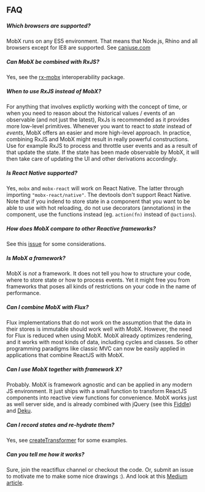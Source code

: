 ## FAQ

##### Which browsers are supported?

MobX runs on any ES5 environment. That means that Node.js, Rhino and all browsers except for IE8 are supported. See [caniuse.com](http://caniuse.com/#feat=es5)

##### Can MobX be combined with RxJS?
Yes, see the [rx-mobx](https://www.npmjs.com/package/rx-mobx) interoperability package.

##### When to use RxJS instead of MobX?
For anything that involves explictly working with the concept of time,
or when you need to reason about the historical values / events of an observable (and not just the latest), RxJs is recommended as it provides more low-level primitives.
Whenever you want to react to _state_ instead of _events_, MobX offers an easier and more high-level approach.
In practice, combining RxJS and MobX might result in really powerful constructions.
Use for example RxJS to process and throttle user events and as a result of that update the state.
If the state has been made observable by MobX, it will then take care of updating the UI and other derivations accordingly.

##### Is React Native supported?

Yes, `mobx` and `mobx-react` will work on React Native. The latter through importing `"mobx-react/native"`.
The devtools don't support React Native. Note that if you indend to store state in a component that you want to be able to use with hot reloading, do not use decorators (annotations) in the component, use the functions instead (eg. `action(fn)` instead of `@actions`).

##### How does MobX compare to other Reactive frameworks?

See this [issue](https://github.com/mobxjs/mobx/issues/18) for some considerations.

##### Is MobX a framework?

MobX is *not* a framework. It does not tell you how to structure your code, where to store state or how to process events. Yet it might free you from frameworks that poses all kinds of restrictions on your code in the name of performance.

##### Can I combine MobX with Flux?

Flux implementations that do not work on the assumption that the data in their stores is immutable should work well with MobX.
However, the need for Flux is reduced when using MobX.
MobX already optimizes rendering, and it works with most kinds of data, including cycles and classes.
So other programming paradigms like classic MVC can now be easily applied in applications that combine ReactJS with MobX.

##### Can I use MobX together with framework X?

Probably.
MobX is framework agnostic and can be applied in any modern JS environment.
It just ships with a small function to transform ReactJS components into reactive view functions for convenience.
MobX works just as well server side, and is already combined with jQuery (see this [Fiddle](http://jsfiddle.net/mweststrate/vxn7qgdw)) and [Deku](https://gist.github.com/mattmccray/d8740ea97013c7505a9b).

##### Can I record states and re-hydrate them?

Yes, see [createTransformer](http://mobxjs.github.io/mobx/refguide/create-transformer.html) for some examples.

##### Can you tell me how it works?

Sure, join the reactiflux channel or checkout the code. Or, submit an issue to motivate me to make some nice drawings :).
And look at this [Medium article](https://medium.com/@mweststrate/becoming-fully-reactive-an-in-depth-explanation-of-mobservable-55995262a254).
